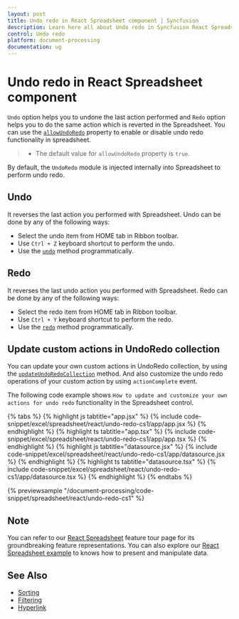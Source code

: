 ```yaml
---
layout: post
title: Undo redo in React Spreadsheet component | Syncfusion
description: Learn here all about Undo redo in Syncfusion React Spreadsheet component of Syncfusion Essential JS 2 and more.
control: Undo redo 
platform: document-processing
documentation: ug
---
```


# Undo redo in React Spreadsheet component

`Undo` option helps you to undone the last action performed and `Redo` option helps you to do the same action which is reverted in the Spreadsheet. You can use the [`allowUndoRedo`](https://ej2.syncfusion.com/react/documentation/api/spreadsheet/#allowundoredo) property to enable or disable undo redo functionality in spreadsheet.

> * The default value for `allowUndoRedo` property is `true`.

By default, the `UndoRedo` module is injected internally into Spreadsheet to perform undo redo.

## Undo

It reverses the last action you performed with Spreadsheet. Undo can be done by any of the following ways:

* Select the undo item from HOME tab in Ribbon toolbar.
* Use `Ctrl + Z` keyboard shortcut to perform the undo.
* Use the [`undo`](https://ej2.syncfusion.com/react/documentation/api/spreadsheet/#undo) method programmatically.

## Redo

It reverses the last undo action you performed with Spreadsheet. Redo can be done by any of the following ways:

* Select the redo item from HOME tab in Ribbon toolbar.
* Use `Ctrl + Y` keyboard shortcut to perform the redo.
* Use the [`redo`](https://ej2.syncfusion.com/react/documentation/api/spreadsheet/#redo) method programmatically.

## Update custom actions in UndoRedo collection

You can update your own custom actions in UndoRedo collection, by using the [`updateUndoRedoCollection`](https://ej2.syncfusion.com/react/documentation/api/spreadsheet/#updateundoredocollection) method. And also customize the undo redo operations of your custom action by using `actionComplete` event.

The following code example shows `How to update and customize your own actions for undo redo` functionality in the Spreadsheet control.

{% tabs %}
{% highlight js tabtitle="app.jsx" %}
{% include code-snippet/excel/spreadsheet/react/undo-redo-cs1/app/app.jsx %}
{% endhighlight %}
{% highlight ts tabtitle="app.tsx" %}
{% include code-snippet/excel/spreadsheet/react/undo-redo-cs1/app/app.tsx %}
{% endhighlight %}
{% highlight js tabtitle="datasource.jsx" %}
{% include code-snippet/excel/spreadsheet/react/undo-redo-cs1/app/datasource.jsx %}
{% endhighlight %}
{% highlight ts tabtitle="datasource.tsx" %}
{% include code-snippet/excel/spreadsheet/react/undo-redo-cs1/app/datasource.tsx %}
{% endhighlight %}
{% endtabs %}

 {% previewsample "/document-processing/code-snippet/spreadsheet/react/undo-redo-cs1" %}

## Note

You can refer to our [React Spreadsheet](https://www.syncfusion.com/spreadsheet-editor-sdk/react-spreadsheet-editor) feature tour page for its groundbreaking feature representations. You can also explore our [React Spreadsheet example](https://www.syncfusion.com/spreadsheet-editor-sdk/react-spreadsheet-editor) to knows how to present and manipulate data.

## See Also

* [Sorting](./sort)
* [Filtering](./filter)
* [Hyperlink](./link)